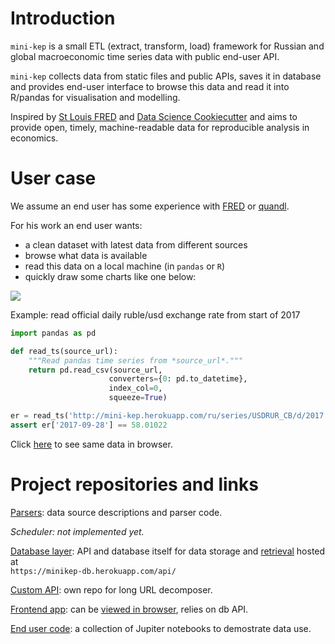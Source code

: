 Introduction
============

```mini-kep``` is a small ETL (extract, transform, load) framework for 
Russian and global macroeconomic time series data with public end-user API.

```mini-kep``` collects data from static files and public APIs,
saves it in database and provides end-user interface to browse this data 
and read it into R/pandas for visualisation and modelling.  

Inspired by [St Louis FRED](https://fred.stlouisfed.org) and 
[Data Science Cookiecutter](https://drivendata.github.io/cookiecutter-data-science)
and aims to provide open, timely, machine-readable data for reproducible 
analysis in economics.


User case
=========

We assume an end user has some experience with [FRED](https://fred.stlouisfed.org) 
or [quandl](https://www.quandl.com/). 

For his work an end user wants:

- a clean dataset with latest data from different sources
- browse what data is available
- read this data on a local machine (in ```pandas``` or ```R```)
- quickly draw some charts like one below: 

[![](http://datachart.cc/images/rub_oil.png)](http://datachart.cc/)


Example: read official daily ruble/usd exchange rate from start of 2017

```python 
import pandas as pd

def read_ts(source_url):
	"""Read pandas time series from *source_url*."""
	return pd.read_csv(source_url, 
                      converters={0: pd.to_datetime}, 
                      index_col=0,
                      squeeze=True)

er = read_ts('http://mini-kep.herokuapp.com/ru/series/USDRUR_CB/d/2017')
assert er['2017-09-28'] == 58.01022

```

Click [here](http://mini-kep.herokuapp.com/ru/series/USDRUR_CB/d/2017) to see same data in browser.

Project repositories and links
==============================

[Parsers](https://github.com/mini-kep/parsers):
data source descriptions and parser code.

*Scheduler: not implemented yet.*

[Database layer](https://github.com/mini-kep/db):
API and database itself for data storage and [retrieval](https://github.com/mini-kep/db#get-calls) 
hosted at  
```https://minikep-db.herokuapp.com/api/```

[Custom API](https://github.com/mini-kep/helper-custom-api): own repo for long URL decomposer.

[Frontend app](https://github.com/mini-kep/frontend-app):
can be [viewed in browser](https://mini-kep.herokuapp.com), relies on db API. 

[End user code](https://github.com/mini-kep/user-charts):
а collection of Jupiter notebooks to demostrate data use. 
